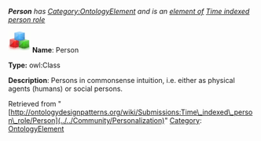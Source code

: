 ___Person__ has [Category:OntologyElement](../../Category/OntologyElement "Category:OntologyElement") and is an [element of](../../Property/ElementOf "Property:ElementOf") [Time indexed person role](../../Submissions/Time_indexed_person_role "Submissions:Time indexed person role")_


  




[![Class](../../images/thumb/2/27/Class.gif/45px-Class.gif)](../../Image/Class.gif "Class")
__Name__: Person 


__Type:__ owl:Class 


__Description__: Persons in commonsense intuition, i.e. either as physical agents (humans) or social persons. 





Retrieved from "[http://ontologydesignpatterns.org/wiki/Submissions:Time\_indexed\_person\_role/Person](../../Community/Personalization)"
 [Category](http://ontologydesignpatterns.org/wiki/Special:Categories "Special:Categories"): [OntologyElement](../../Category/OntologyElement "Category:OntologyElement")